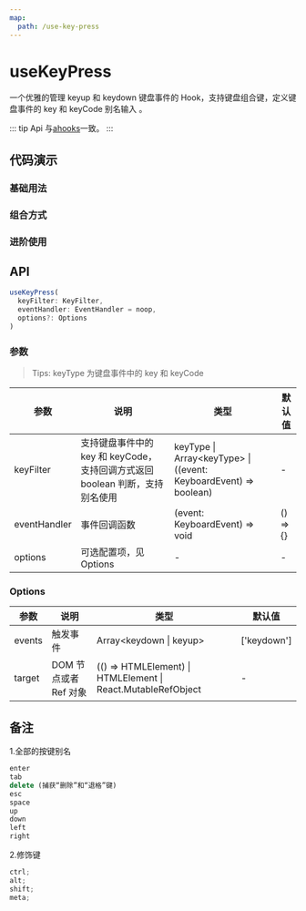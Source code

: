 ```yaml
---
map:
  path: /use-key-press
---
```


# useKeyPress

一个优雅的管理 keyup 和 keydown 键盘事件的 Hook，支持键盘组合键，定义键盘事件的 key 和 keyCode 别名输入 。

::: tip
Api 与[ahooks](https://ahooks.js.org/zh-CN/hooks/dom/use-key-press)一致。
:::

## 代码演示

### 基础用法

<demo src="./demo/demo1.vue"
  language="vue"
  title="基础用法"
  desc="支持键盘事件中的 key 和 keyCode，请按 ArrowUp 或 ArrowDown 键进行演示。">
</demo>

### 组合方式

<demo src="./demo/demo2.vue"
  language="vue"
  title="组合方式"
  desc="支持接收一组输入键，或以组合键的方式传递参数.">
</demo>

### 进阶使用

<demo src="./demo/demo3.vue"
  language="vue"
  title="进阶使用"
  desc="支持接收一个返回 boolean 的回调函数，处理预处理操作。">
</demo>

## API

```javascript
useKeyPress(
  keyFilter: KeyFilter,
  eventHandler: EventHandler = noop,
  options?: Options
)
```

### 参数

> Tips: keyType 为键盘事件中的 key 和 keyCode

| 参数         | 说明                                                                         | 类型                                                              | 默认值   |
| ------------ | ---------------------------------------------------------------------------- | ----------------------------------------------------------------- | -------- |
| keyFilter    | 支持键盘事件中的 key 和 keyCode，支持回调方式返回 boolean 判断，支持别名使用 | keyType \| Array<keyType\> \| ((event: KeyboardEvent) => boolean) | -        |
| eventHandler | 事件回调函数                                                                 | (event: KeyboardEvent) => void                                    | () => {} |
| options      | 可选配置项，见 Options                                                       | -                                                                 | -        |  |

### Options

| 参数   | 说明                  | 类型                                                         | 默认值      |
| ------ | --------------------- | ------------------------------------------------------------ | ----------- |
| events | 触发事件              | Array<keydown \| keyup\>                                     | ['keydown'] |
| target | DOM 节点或者 Ref 对象 | (() => HTMLElement) \| HTMLElement \| React.MutableRefObject | -           |

## 备注

1.全部的按键别名

```javascript
enter
tab
delete (捕获“删除”和“退格”键)
esc
space
up
down
left
right
```

2.修饰键

```javascript
ctrl;
alt;
shift;
meta;
```
